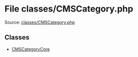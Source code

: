 File classes/CMSCategory.php
=========

Source: [classes/CMSCategory.php](https://github.com/PrestaShop/PrestaShop/blob/1.5.0.2/classes/CMSCategory.php)


Classes
-------

* [CMSCategoryCore](class.CMSCategoryCore.md)


